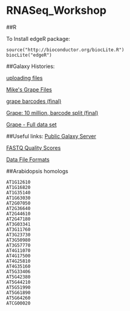 RNASeq_Workshop
===============

##R

To Install edgeR package:

    source("http://bioconductor.org/biocLite.R")
    biocLite("edgeR")


##Galaxy Histories:

[uploading files](https://main.g2.bx.psu.edu/u/mfcovington/h/uploading-files)

[Mike's Grape Files](https://main.g2.bx.psu.edu/u/mfcovington/h/mikes-grape-files)

[grape barcodes (final)](https://main.g2.bx.psu.edu/u/mfcovington/h/grapebarcodesfinal)

[Grape: 10 million, barcode split (final)](https://main.g2.bx.psu.edu/u/amf1/h/7191210milsplit)

[Grape - Full data set](https://main.g2.bx.psu.edu/u/mfcovington/h/grape-mfc)

##Useful links:
[Public Galaxy Server](https://main.g2.bx.psu.edu/)

[FASTQ Quality Scores](http://en.wikipedia.org/wiki/FASTQ_format#Encoding)

[Data File Formats](http://genome.ucsc.edu/FAQ/FAQformat.html)


##Arabidopsis homologs

    AT1G12610
    AT1G16820
    AT1G35140
    AT1G63030
    AT2G07050
    AT2G36640
    AT2G44610
    AT2G47180
    AT3G03341
    AT3G11760
    AT3G23730
    AT3G50980
    AT3G57770
    AT4G11070
    AT4G17500
    AT4G25810
    AT4G35160
    AT5G33406
    AT5G42380
    AT5G44210
    AT5G51990
    AT5G61890
    AT5G64260
    ATCG00020   